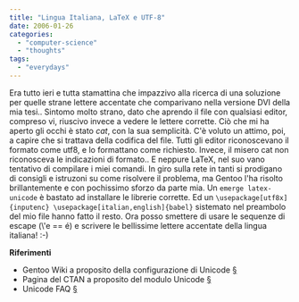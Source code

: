 ```yaml
---
title: "Lingua Italiana, LaTeX e UTF-8"
date: 2006-01-26
categories: 
  - "computer-science"
  - "thoughts"
tags: 
  - "everydays"
---
```


Era tutto ieri e tutta stamattina che impazzivo alla ricerca di una soluzione per quelle strane lettere accentate che comparivano nella versione DVI della mia tesi.. Sintomo molto strano, dato che aprendo il file con qualsiasi editor, compreso vi, riuscivo invece a vedere le lettere corrette. Ciò che mi ha aperto gli occhi è stato _cat_, con la sua semplicità. C'è voluto un attimo, poi, a capire che si trattava della codifica del file. Tutti gli editor riconoscevano il formato come utf8, e lo formattano come richiesto. Invece, il misero cat non riconosceva le indicazioni di formato.. E neppure LaTeX, nel suo vano tentativo di compilare i miei comandi. In giro sulla rete in tanti si prodigano di consigli e istruzoni su come risolvere il problema, ma Gentoo l'ha risolto brillantemente e con pochissimo sforzo da parte mia. Un `emerge latex-unicode` è bastato ad installare le librerie corrette. Ed un `\usepackage[utf8x]{inputenc} \usepackage[italian,english]{babel}` sistemato nel preambolo del mio file hanno fatto il resto. Ora posso smettere di usare le sequenze di escape (\\'e == é) e scrivere le bellissime lettere accentate della lingua italiana! :-)

**Riferimenti**

- Gentoo Wiki a proposito della configurazione di Unicode [§](http://gentoo-wiki.com/HOWTO_Make_your_system_use_unicode/utf-8)
- Pagina del CTAN a proposito del modulo Unicode [§](http://ctan.org/info?id=unicode)
- Unicode FAQ [§](http://www.cl.cam.ac.uk/~mgk25/unicode.html)
